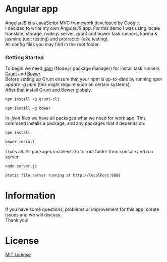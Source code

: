 Angular app
====================

AngularJS is a JavaScript MVC framework developed by Google.<br/>
I decided to write my own AngularJS app. For this demo I was using locale translate, storage, node.js server, grunt and bower task runners, karma & jasmine (unit testing) and protractor (e2e testing). <br/>
All config files you may find in the root folder.

### Getting Started
To begin we need [npm](https://www.npmjs.com/) (Node.js package manager) for install task runners [Grunt](http://gruntjs.com/) and [Bower](http://bower.io/). <br/>
Before setting up Grunt ensure that your npm is up-to-date by running *npm update -g npm* (this might require sudo on certain systems). <br/>
After that install Grunt and Bower globaly.
```html
npm install -g grunt-cli
```
```html
npm install -g bower
```
In *.json* files we have all packages what we need for work app. This command installs a package, and any packages that it depends on.
```html
npm install
```
```html
bower install
```
Thats all. All packages installed. Go to root folder from console and run server
```html
node server.js

Static file server running at http://localhost:8888
```


Information
============
If you have some questions, problems or improvement for this app, create issues and we will discuss.<br/>
Thank you!

License
========
[MIT License](http://opensource.org/licenses/mit-license.php)



